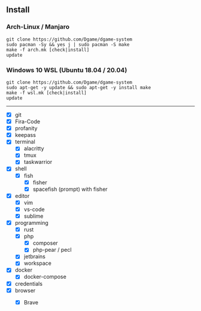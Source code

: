 ## Install

### Arch-Linux / Manjaro

```make
git clone https://github.com/Dgame/dgame-system
sudo pacman -Sy && yes j | sudo pacman -S make
make -f arch.mk [check|install]
update
```

### Windows 10 WSL (Ubuntu 18.04 / 20.04)

```make
git clone https://github.com/Dgame/dgame-system
sudo apt-get -y update && sudo apt-get -y install make
make -f wsl.mk [check|install]
update
```

----

 - [x] git
 - [x] Fira-Code
 - [x] profanity
 - [x] keepass
 - [x] terminal
   - [x] alacritty
   - [x] tmux
   - [x] taskwarrior
 - [x] shell
   - [x] fish
     - [x] fisher
     - [x] spacefish (prompt) with fisher
 - [x] editor
   - [x] vim
   - [x] vs-code
   - [x] sublime
 - [x] programming
   - [x] rust
   - [x] php
     - [x] composer
     - [x] php-pear / pecl
   - [x] jetbrains
   - [x] workspace
 - [x] docker
     - [x] docker-compose
 - [x] credentials
 - [x] browser
     - [x] Brave

